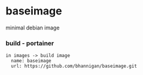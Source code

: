 # baseimage
minimal debian image

### build - portainer 

    in images -> build image
      name: baseimage
      url: https://github.com/bhannigan/baseimage.git
